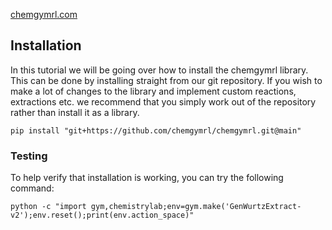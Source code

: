 [chemgymrl.com](https://chemgymrl.com/)

## Installation

In this tutorial we will be going over how to install the chemgymrl library. This can be done by installing straight from our git repository. If you wish to make a lot of changes to the library and implement custom reactions, extractions etc. we recommend that you simply work out of the repository rather than install it as a library.
 
```commandline
pip install "git+https://github.com/chemgymrl/chemgymrl.git@main"
```


### Testing

To help verify that installation is working, you can try the following command:
```commandline
python -c "import gym,chemistrylab;env=gym.make('GenWurtzExtract-v2');env.reset();print(env.action_space)"
```
